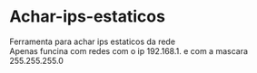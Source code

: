 # Achar-ips-estaticos
Ferramenta para achar ips estaticos da rede <br />
Apenas funcina com redes com o ip 192.168.1. e com a mascara 255.255.255.0

